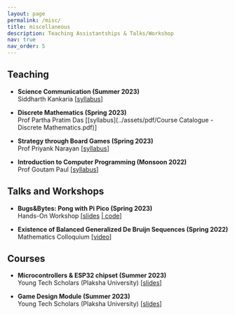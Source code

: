 ```yaml
---
layout: page
permalink: /misc/
title: miscellaneous
description: Teaching Assistantships & Talks/Workshop
nav: true
nav_order: 5
---
```


## Teaching

- **Science Communication (Summer 2023)**<br/>
  Siddharth Kankaria [[syllabus](../assets/pdf/ScienceComm.pdf)] 

- **Discrete Mathematics (Spring 2023)**<br/>
  Prof Partha Pratim Das [[syllabus](../assets/pdf/Course Catalogue - Discrete Mathematics.pdf)] 

- **Strategy through Board Games (Spring 2023)**<br/>
  Prof Priyank Narayan [[syllabus](../assets/pdf/STBG.pdf)] 

- **Introduction to Computer Programming (Monsoon 2022)**<br/>
  Prof Goutam Paul [[syllabus](../assets/pdf/L1_Introduction.pdf)] 

## Talks and Workshops

- **Bugs&Bytes: Pong with Pi Pico (Spring 2023)**<br/>
  Hands-On Workshop [[slides](../assets/pdf/PiPong.pdf) [| code](https://github.com/bhumikamittal7/Python-Projects/blob/main/picopong.py)]

- **Existence of Balanced Generalized De Bruijn Sequences (Spring 2022)**<br/>
  Mathematics Colloquium [[video](https://www.youtube.com/watch?v=loDKHJ98rWM&list=PLaTCrA79FLSxwfBlJCTS9-YKd7N7h9Ejl)]

## Courses

- **Microcontrollers & ESP32 chipset (Summer 2023)**<br/>
  Young Tech Scholars (Plaksha University) [[slides](../assets/pdf/Microcontroller.pdf)]

- **Game Design Module (Summer 2023)**<br/>
  Young Tech Scholars (Plaksha University) [[slides](../assets/pdf/GameDesign.pdf)]